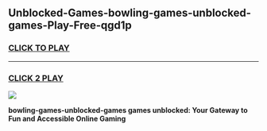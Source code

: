 
## Unblocked-Games-bowling-games-unblocked-games-Play-Free-qgd1p
<h3>
<a href="https://premium76.site?title=bowling-games-unblocked-games&ref=21A">CLICK TO PLAY</a></h3>
<hr>

<h3>
<a href="https://premium76.site?title=bowling-games-unblocked-games&ref=21A">CLICK 2 PLAY</a>
  
</h3>

<a href="https://premium76.site?title=bowling-games-unblocked-games&ref=21A"><img src="https://clearcache.store/games.png"></a>


**bowling-games-unblocked-games games unblocked: Your Gateway to Fun and Accessible Online Gaming**
